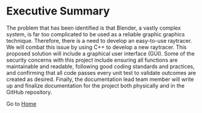 # Executive Summary

The problem that has been identified is that Blender, a vastly complex system, is far too complicated to be used as a reliable graphic graphics technique. Therefore, there is a need to develop an easy-to-use raytracer. We will combat this issue by using C++ to develop a new raytracer. This proposed solution will include a graphical user interface (GUI). Some of the security concerns with this project include ensuring all functions are maintainable and readable, following good coding standards and practices, and confirming that all code passes every unit test to validate outcomes are created as desired. Finally, the documentation lead team member will write up and finalize documentation for the project both physically and in the GitHub repository. 

Go to [Home](https://github.com/gettingera/Blunder)
